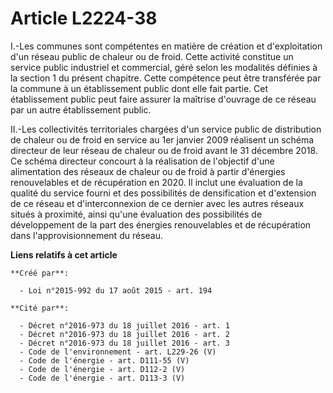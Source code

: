 # Article L2224-38

I.-Les communes sont compétentes en matière de création et d'exploitation d'un réseau public de chaleur ou de froid. Cette
activité constitue un service public industriel et commercial, géré selon les modalités définies à la section 1 du présent
chapitre. Cette compétence peut être transférée par la commune à un établissement public dont elle fait partie. Cet
établissement public peut faire assurer la maîtrise d'ouvrage de ce réseau par un autre établissement public. 

II.-Les collectivités territoriales chargées d'un service public de distribution de chaleur ou de froid en service au 1er
janvier 2009 réalisent un schéma directeur de leur réseau de chaleur ou de froid avant le 31 décembre 2018. Ce schéma
directeur concourt à la réalisation de l'objectif d'une alimentation des réseaux de chaleur ou de froid à partir d'énergies
renouvelables et de récupération en 2020. Il inclut une évaluation de la qualité du service fourni et des possibilités de
densification et d'extension de ce réseau et d'interconnexion de ce dernier avec les autres réseaux situés à proximité, ainsi
qu'une évaluation des possibilités de développement de la part des énergies renouvelables et de récupération dans
l'approvisionnement du réseau.

**Liens relatifs à cet article**

	**Créé par**:

	  - Loi n°2015-992 du 17 août 2015 - art. 194

	**Cité par**:

	  - Décret n°2016-973 du 18 juillet 2016 - art. 1
	  - Décret n°2016-973 du 18 juillet 2016 - art. 2
	  - Décret n°2016-973 du 18 juillet 2016 - art. 3
	  - Code de l'environnement - art. L229-26 (V)
	  - Code de l'énergie - art. D111-55 (V)
	  - Code de l'énergie - art. D112-2 (V)
	  - Code de l'énergie - art. D113-3 (V)
